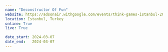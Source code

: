 ```yaml
---
name: "Deconstructor Of Fun"
website: https://adsonair.withgoogle.com/events/think-games-istanbul-2024
location: Istanbul, Turkey
online: True
live: True

date_start: 2024-03-07
date_end:   2024-03-07
---
```

